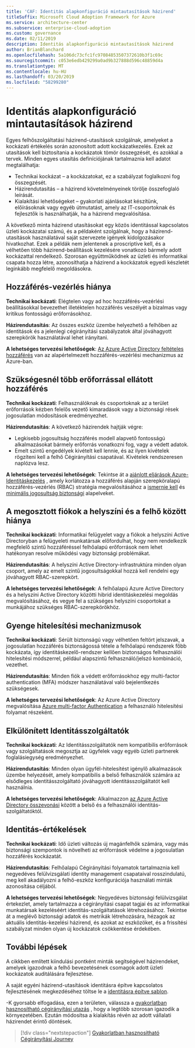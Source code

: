 ```yaml
---
title: 'CAF: Identitás alapkonfiguráció mintautasítások házirend'
titleSuffix: Microsoft Cloud Adoption Framework for Azure
ms.service: architecture-center
ms.subservice: enterprise-cloud-adoption
ms.custom: governance
ms.date: 02/11/2019
description: Identitás alapkonfiguráció mintautasítások házirend
author: BrianBlanchard
ms.openlocfilehash: 5a106dc73cfc1fc97084853507372610b3f1c69c
ms.sourcegitcommit: c053e6edb429299a0ad9b327888d596c48859d4a
ms.translationtype: MT
ms.contentlocale: hu-HU
ms.lasthandoff: 03/20/2019
ms.locfileid: "58299280"
---
```

# <a name="identity-baseline-sample-policy-statements"></a>Identitás alapkonfiguráció mintautasítások házirend

Egyes felhőszolgáltatási házirend-utasítások szolgálnak, amelyeket a kockázati értékelés során azonosított adott kockázatkezelés. Ezek az utasítások kell biztosítania a kockázatok tömör összegzését, és azokkal a tervek. Minden egyes utasítás definíciójának tartalmaznia kell adatot megtalálhatja:

- Technikai kockázat – a kockázatokat, ez a szabályzat foglalkozni fog összegzését.
- Házirendutasítás – a házirend követelményeinek törölje összefoglaló leírását.
- Kialakítási lehetőségeket – gyakorlati ajánlásokat készítünk, előírásoknak vagy egyéb útmutatást, amely az IT-csoportoknak és fejlesztők is használhatják, ha a házirend megvalósítása.

A következő minta házirend utasításokat egy közös identitással kapcsolatos üzleti kockázatai számú, és a példaként szolgálnak, hogy a házirend-utasítások használatával saját szervezete igények kidolgozásakor hivatkozhat. Ezek a példák nem jelentenek a proscriptive kell, és a vélhetően több házirend-beállítások kezelésére vonatkozó bármely adott kockázattal rendelkező. Szorosan együttműködnek az üzleti és informatikai csapata hozza létre, azonosíthatja a házirend a kockázatok egyedi készletét leginkább megfelelő megoldásokra.

## <a name="lack-of-access-controls"></a>Hozzáférés-vezérlés hiánya

**Technikai kockázati**: Elégtelen vagy ad hoc hozzáférés-vezérlési beállításokkal bevezethet illetéktelen hozzáférés veszélyét a bizalmas vagy kritikus fontosságú erőforrásokhoz.

**Házirendutasítás**: Az összes eszköz üzembe helyezhető a felhőben az identitások és a jelenlegi cégirányítási szabályzatok által jóváhagyott szerepkörök használatával lehet irányítani.

**A lehetséges tervezési lehetőségek**: [Az Azure Active Directory feltételes hozzáférés](/azure/active-directory/conditional-access/overview) van az alapértelmezett hozzáférés-vezérlési mechanizmus az Azure-ban.

## <a name="overprovisioned-access"></a>Szükségesnél több erőforrással ellátott hozzáférés

**Technikai kockázati**: Felhasználóknak és csoportoknak az a terület erőforrások kézben felelős vezető kimaradások vagy a biztonsági rések jogosulatlan módosítások eredményezhet.

**Házirendutasítás**: A következő házirendek hajtják végre:

- Legkisebb jogosultság hozzáférés modell alapvető fontosságú alkalmazásokat bármely erőforrás vonatkozni fog, vagy a védett adatok.
- Emelt szintű engedélyek kivételt kell lennie, és az ilyen kivételek rögzíteni kell a felhő Cégirányítási csapatával. Kivételek rendszeresen naplózva lesz.

**A lehetséges tervezési lehetőségek**: Tekintse át a [ajánlott eljárások Azure-Identitáskezelés](/azure/security/azure-security-identity-management-best-practices) , amely korlátozza a hozzáférés alapján szerepköralapú hozzáférés-vezérlés (RBAC) stratégia megvalósításához a [ismernie kell](https://wikipedia.org/wiki/Need_to_know) és [minimális jogosultság biztonsági](https://wikipedia.org/wiki/Principle_of_least_privilege) alapelveket.

## <a name="lack-of-shared-management-accounts-between-on-premises-and-the-cloud"></a>A megosztott fiókok a helyszíni és a felhő között hiánya

**Technikai kockázati**: Informatikai felügyelet vagy a fiókok a helyszíni Active Directoryban a felügyeleti munkatársak előfordulhat, hogy nem rendelkezik megfelelő szintű hozzáféréssel felhőalapú erőforrások nem lehet hatékonyan resolve működési vagy biztonsági problémákat.

**Házirendutasítás**: A helyszíni Active Directory-infrastruktúra minden olyan csoport, amely az emelt szintű jogosultságokkal hozzá kell rendelni egy jóváhagyott RBAC-szerepkört.

**A lehetséges tervezési lehetőségek**: A felhőalapú Azure Active Directory és a helyszíni Active Directory közötti hibrid identitáskezelési megoldás megvalósításához, és vegye fel a szükséges helyszíni csoportokat a munkájához szükséges RBAC-szerepkörökhöz.

## <a name="weak-authentication-mechanisms"></a>Gyenge hitelesítési mechanizmusok

**Technikai kockázati**: Sérült biztonságú vagy vélhetően feltört jelszavak, a jogosulatlan hozzáférés biztonságossá tétele a felhőalapú rendszerek főbb kockázata, így identitáskezelő-rendszer kellően biztonságos felhasználói hitelesítési módszerrel, például alapszintű felhasználó/jelszó kombináció, vezethet.

**Házirendutasítás**: Minden fiók a védett erőforrásokhoz egy multi-factor authentication (MFA) módszer használatával való bejelentkezés szükségesek.

**A lehetséges tervezési lehetőségek**: Az Azure Active Directory megvalósítása [Azure multi-factor Authentication](/azure/active-directory/authentication/concept-mfa-howitworks) a felhasználó hitelesítési folyamat részeként.

## <a name="isolated-identity-providers"></a>Elkülönített Identitásszolgáltatók

**Technikai kockázati**: Az Identitásszolgáltatók nem kompatibilis erőforrások vagy szolgáltatások megosztja az ügyfelek vagy egyéb üzleti partnerek foglalásiegység eredményezhet.

**Házirendutasítás**: Minden olyan ügyfél-hitelesítést igénylő alkalmazások üzembe helyezését, amely kompatibilis a belső felhasználók számára az elsődleges identitásszolgáltató jóváhagyott identitásszolgáltatót kell használnia.

**A lehetséges tervezési lehetőségek**: Alkalmazzon [az Azure Active Directory összevonási](/azure/active-directory/hybrid/whatis-fed) között a belső és a felhasználói identitás-szolgáltatóktól.

## <a name="identity-reviews"></a>Identitás-értékelések

**Technikai kockázati**: Idő üzleti változás új magánfelhők számára, vagy más biztonsági szempontok is növelheti az erőforrások védelme a jogosulatlan hozzáférés kockázatát.

**Házirendutasítás**: Felhőalapú Cégirányítási folyamatok tartalmaznia kell negyedéves felülvizsgálati identity management csapataival rosszindulatú, meg kell akadályozni a felhő-eszköz konfigurációja használati minták azonosítása céljából.

**A lehetséges tervezési lehetőségek**: Negyedéves biztonsági felülvizsgálat értekezlet, amely tartalmazza a cégirányítási csapat tagjai és az informatikai munkatársak kezeléséért identitás-szolgáltatások létrehozásához. Tekintse át a meglévő biztonsági adatok és metrikák létrehozására, hézagok az aktuális identitás-kezelési házirend, és azokat az eszközöket, és a frissítési szabályzat minden olyan új kockázatok csökkentése érdekében.

## <a name="next-steps"></a>További lépések

A cikkben említett kiindulási pontként minták segítségével házirendeket, amelyek igazodnak a felhő bevezetésének csomagok adott üzleti kockázatok auditálására fejlesztése.

A saját egyéni házirend-utasítások identitásra építve kapcsolatos fejlesztésének megkezdéséhez töltse le a [identitásra építve sablon](template.md).

-K gyorsabb elfogadása, ezen a területen, válassza a [gyakorlatban hasznosítható cégirányítási utazás](../journeys/overview.md) , hogy a legtöbb szorosan igazodik a környezetében. Ezután módosítsa a kialakítás révén az adott vállalati házirendet érintő döntések.

> [!div class="nextstepaction"]
> [Gyakorlatban hasznosítható Cégirányítási Journey](../journeys/overview.md)